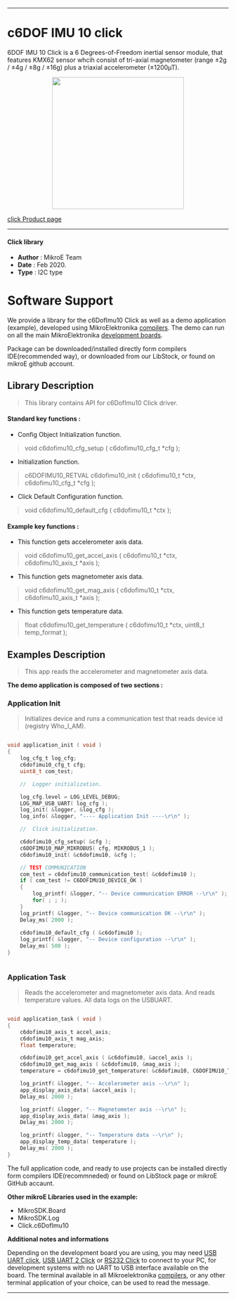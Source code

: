 
---

# c6DOF IMU 10 click

6DOF IMU 10 Click is a 6 Degrees-of-Freedom inertial sensor module, that features KMX62 sensor whcih consist of tri-axial magnetometer (range ±2g / ±4g / ±8g / ±16g) plus a triaxial accelerometer (±1200µT).

<p align="center">
  <img src="https://download.mikroe.com/images/click_for_ide/6dofimu10_click.png" height=300px>
</p>

[click Product page](https://www.mikroe.com/6dof-imu-10-click)

---


#### Click library 

- **Author**        : MikroE Team
- **Date**          : Feb 2020.
- **Type**          : I2C type


# Software Support

We provide a library for the c6DofImu10 Click 
as well as a demo application (example), developed using MikroElektronika 
[compilers](https://shop.mikroe.com/compilers). 
The demo can run on all the main MikroElektronika [development boards](https://shop.mikroe.com/development-boards).

Package can be downloaded/installed directly form compilers IDE(recommended way), or downloaded from our LibStock, or found on mikroE github account. 

## Library Description

> This library contains API for c6DofImu10 Click driver.

#### Standard key functions :

- Config Object Initialization function.
> void c6dofimu10_cfg_setup ( c6dofimu10_cfg_t *cfg ); 
 
- Initialization function.
> c6DOFIMU10_RETVAL c6dofimu10_init ( c6dofimu10_t *ctx, c6dofimu10_cfg_t *cfg );

- Click Default Configuration function.
> void c6dofimu10_default_cfg ( c6dofimu10_t *ctx );


#### Example key functions :

- This function gets accelerometer axis data.
> void c6dofimu10_get_accel_axis ( c6dofimu10_t *ctx, c6dofimu10_axis_t *axis );
 
- This function gets magnetometer axis data.
> void c6dofimu10_get_mag_axis ( c6dofimu10_t *ctx, c6dofimu10_axis_t *axis );

- This function gets temperature data.
> float c6dofimu10_get_temperature ( c6dofimu10_t *ctx, uint8_t temp_format );

## Examples Description

> This app reads the accelerometer and magnetometer axis data.

**The demo application is composed of two sections :**

### Application Init 

> Initializes device and runs a communication test that reads device id (registry Who_I_AM).

```c

void application_init ( void )
{
    log_cfg_t log_cfg;
    c6dofimu10_cfg_t cfg;
    uint8_t com_test;

    //  Logger initialization.

    log_cfg.level = LOG_LEVEL_DEBUG;
    LOG_MAP_USB_UART( log_cfg );
    log_init( &logger, &log_cfg );
    log_info( &logger, "---- Application Init ----\r\n" );

    //  Click initialization.

    c6dofimu10_cfg_setup( &cfg );
    c6DOFIMU10_MAP_MIKROBUS( cfg, MIKROBUS_1 );
    c6dofimu10_init( &c6dofimu10, &cfg );

    // TEST COMMUNICATION
    com_test = c6dofimu10_communication_test( &c6dofimu10 );
    if ( com_test != C6DOFIMU10_DEVICE_OK )
    {
        log_printf( &logger, "-- Device communication ERROR --\r\n" );
        for( ; ; );
    }
    log_printf( &logger, "-- Device communication OK --\r\n" );
    Delay_ms( 2000 );
    
    c6dofimu10_default_cfg ( &c6dofimu10 );
    log_printf( &logger, "-- Device configuration --\r\n" );
    Delay_ms( 500 );
}
  
```

### Application Task

> Reads the accelerometer and magnetometer axis data.
> And reads temperature values. All data logs on the USBUART.

```c

void application_task ( void )
{
    c6dofimu10_axis_t accel_axis;
    c6dofimu10_axis_t mag_axis;
    float temperature;

    c6dofimu10_get_accel_axis ( &c6dofimu10, &accel_axis );
    c6dofimu10_get_mag_axis ( &c6dofimu10, &mag_axis );
    temperature = c6dofimu10_get_temperature( &c6dofimu10, C6DOFIMU10_TEMP_FORMAT_CELSIUS );

    log_printf( &logger, "-- Accelerometer axis --\r\n" );
    app_display_axis_data( &accel_axis );
    Delay_ms( 2000 );

    log_printf( &logger, "-- Magnetometer axis --\r\n" );
    app_display_axis_data( &mag_axis );
    Delay_ms( 2000 );

    log_printf( &logger, "-- Temperature data --\r\n" );
    app_display_temp_data( temperature );
    Delay_ms( 2000 );
} 

```

The full application code, and ready to use projects can be  installed directly form compilers IDE(recommneded) or found on LibStock page or mikroE GitHub accaunt.

**Other mikroE Libraries used in the example:** 

- MikroSDK.Board
- MikroSDK.Log
- Click.c6DofImu10

**Additional notes and informations**

Depending on the development board you are using, you may need 
[USB UART click](https://shop.mikroe.com/usb-uart-click), 
[USB UART 2 Click](https://shop.mikroe.com/usb-uart-2-click) or 
[RS232 Click](https://shop.mikroe.com/rs232-click) to connect to your PC, for 
development systems with no UART to USB interface available on the board. The 
terminal available in all Mikroelektronika 
[compilers](https://shop.mikroe.com/compilers), or any other terminal application 
of your choice, can be used to read the message.



---

